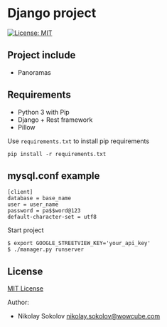 # Django project
[![License: MIT](https://img.shields.io/badge/License-MIT-yellow.svg)](https://opensource.org/licenses/MIT)

## Project include
- Panoramas

## Requirements
- Python 3 with Pip
- Django + Rest framework
- Pillow

Use `requirements.txt` to install pip requirements 
```shell script
pip install -r requirements.txt
```

## mysql.conf example
```
[client]
database = base_name
user = user_name
password = pa$$word@123
default-character-set = utf8
```

Start project
```shell script
$ export GOOGLE_STREETVIEW_KEY='your_api_key'
$ ./manager.py runserver
```


## License
[MIT License](LICENSE)

Author:
- Nikolay Sokolov <nikolay.sokolov@wowcube.com>
